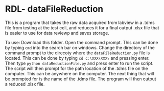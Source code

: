 # RDL- dataFileReduction
This is a program that takes the raw data acquired from labview in a .tdms file from testing at the test cell, and reduces it for a final output .xlsx file that is easier to use for data reviewp and saves storage. 

To use:
Download this folder.
Open the command prompt. This can be done by typing `cmd` into the search bar on windows. 
Change the directory of the command prompt to the direcoty where the `dataFileReduction.py` file is located.
This can be done by typing `cd c:\XXX\XXX\` and pressing enter. 
Then type `python dataReductionFile.py` and press enter to run the script.
The script will then prompt for the path location of the .tdms file on the computer. This can 
be anywhere on the computer. The next thing that will be prompted for is the name of the .tdms file. 
The program will then output a reduced .xlsx file. 
